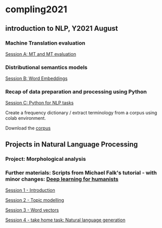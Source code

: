 # compling2021 
## introduction to NLP, Y2021 August 

### Machine Translation evaluation

[Session A: MT and MT evaluation](https://docs.google.com/document/d/1wAr9aU1Ke9jFdILMceZuX0xqLHkQ1jUL8YgJ9w7SGfA/edit?usp=sharing)


### Distributional semantics models
[Session B: Word Embeddings](https://colab.research.google.com/github/iued-uni-heidelberg/compling2021/blob/main/session-B-word-vectors.ipynb)

### Recap of data preparation and processing using Python

[Session C: Python for NLP tasks](https://colab.research.google.com/github/iued-uni-heidelberg/compling2021/blob/main/session101_introduction.ipynb)

Create a frequency dictionary / extract terminology from a corpus using colab environment.

Download the [corpus](https://heibox.uni-heidelberg.de/d/bb5c73a689a1487f9d04/)

## Projects in Natural Language Processing

### Project: Morphological analysis



### Further materials: Scripts from Michael Falk's tutorial - with minor changes: [Deep learning for humanists](https://github.com/michaelgfalk/machine-learning-for-humanists)


[Session 1 - Introduction](https://colab.research.google.com/github/iued-uni-heidelberg/compling2021/blob/main/session-1-basics.ipynb)

[Session 2 - Topic modelling](https://colab.research.google.com/github/iued-uni-heidelberg/compling2021/blob/main/session-2-topic-modelling.ipynb)

[Session 3 - Word vectors](https://colab.research.google.com/github/iued-uni-heidelberg/compling2021/blob/main/session-4-word-vectors.ipynb)

[Session 4 - take home task: Natural language generation](https://colab.research.google.com/github/iued-uni-heidelberg/compling2021/blob/main/session-4-word-vectors.ipynb)


